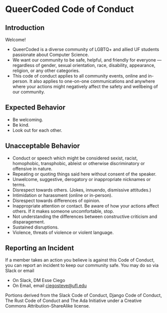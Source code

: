 QueerCoded Code of Conduct
===========================


Introduction
------------
Welcome! 

* QueerCoded is a diverse community of LGBTQ+ and allied UF students passionate about Computer Science.
* We want our community to be safe, helpful, and friendly for everyone — regardless of gender, sexual orientation, race, disability, appearance, religion, or any other categories.
* This code of conduct applies to all community events, online and in-person. It also applies to one-on-one communications and anywhere where your actions might negatively affect the safety and wellbeing of our community. 

Expected Behavior
-----------------
* Be welcoming.
* Be kind.
* Look out for each other.

Unacceptable Behavior
---------------------
* Conduct or speech which might be considered sexist, racist, homophobic, transphobic, ableist or otherwise discriminatory or offensive in nature.
* Repeating or quoting things said here without consent of the speaker.
* Unwelcome, suggestive, derogatory or inappropriate nicknames or terms.
* Disrespect towards others. (Jokes, innuendo, dismissive attitudes.)
* Intimidation or harassment (online or in-person).
* Disrespect towards differences of opinion.
* Inappropriate attention or contact. Be aware of how your actions affect others. If it makes someone uncomfortable, stop.
* Not understanding the differences between constructive criticism and disparagement.
* Sustained disruptions.
* Violence, threats of violence or violent language.

Reporting an Incident
---------------------
If a member takes an action you believe is against this Code of Conduct, you can report an incident to keep our community safe. You may do so via Slack or email
* On Slack, DM Esse Ciego
* On Email, email ciegosteve@ufl.edu

Portions derived from the Slack Code of Conduct, Django Code of Conduct, The Rust Code of Conduct and The Ada Initiative under a Creative Commons Attribution-ShareAlike license.
